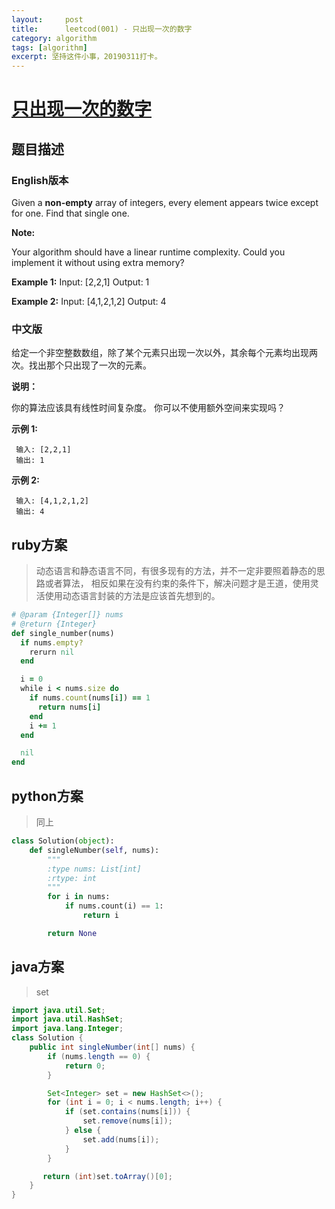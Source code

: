 ```yaml
---
layout:     post
title:      leetcod(001) - 只出现一次的数字
category: algorithm
tags: [algorithm]
excerpt: 坚持这件小事，20190311打卡。
---
```



[只出现一次的数字](https://leetcode-cn.com/explore/interview/card/top-interview-quesitons-in-2018/261/before-you-start/1106/)
=======

题目描述
----------

### English版本

<html>
Given a <b>non-empty</b> array of integers, every element appears twice except for one. Find that single one.

<b> Note:</b>

Your algorithm should have a linear runtime complexity. Could you implement it without using extra memory?

<b> Example 1:</b>
     Input: [2,2,1]
     Output: 1

<b> Example 2:</b>
     Input: [4,1,2,1,2]
     Output: 4
</html>

### 中文版

<html>
给定一个</b>非空整数</b>数组，除了某个元素只出现一次以外，其余每个元素均出现两次。找出那个只出现了一次的元素。

<b> 说明：</b>

你的算法应该具有线性时间复杂度。 你可以不使用额外空间来实现吗？

<b> 示例 1:</b>

     输入: [2,2,1]
     输出: 1

<b> 示例 2:</b>

     输入: [4,1,2,1,2]
     输出: 4
</html>

ruby方案
----------

> 动态语言和静态语言不同，有很多现有的方法，并不一定非要照着静态的思路或者算法，
> 相反如果在没有约束的条件下，解决问题才是王道，使用灵活使用动态语言封装的方法是应该首先想到的。

```ruby
# @param {Integer[]} nums
# @return {Integer}
def single_number(nums)
  if nums.empty?
    rerurn nil
  end

  i = 0
  while i < nums.size do
    if nums.count(nums[i]) == 1
      return nums[i]
    end
    i += 1
  end

  nil
end
```

python方案
-------------

> 同上

```python
class Solution(object):
    def singleNumber(self, nums):
        """
        :type nums: List[int]
        :rtype: int
        """
        for i in nums:
            if nums.count(i) == 1:
                return i

        return None
```

java方案
----------

> set

```java
import java.util.Set;
import java.util.HashSet;
import java.lang.Integer;
class Solution {
    public int singleNumber(int[] nums) {
        if (nums.length == 0) {
            return 0;
        }

        Set<Integer> set = new HashSet<>();
        for (int i = 0; i < nums.length; i++) {
            if (set.contains(nums[i])) {
                set.remove(nums[i]);
            } else {
                set.add(nums[i]);
            }
        }

       return (int)set.toArray()[0]; 
    }
}
```
